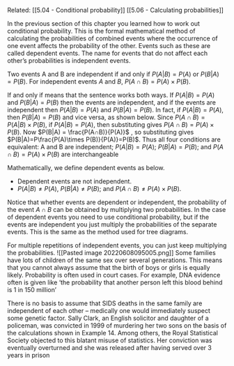 Related: [[5.04 - Conditional probability]] [[5.06 - Calculating probabilities]]

In the previous section of this chapter you learned how to work out conditional probability. This is the formal mathematical method of calculating the probabilities of combined events where the occurrence of one event affects the probability of the other. Events such as these are called dependent events. The name for events that do not affect each other’s probabilities is independent events.

Two events A and B are independent if and only if $P(A|B) = P(A)$ or $P(B|A) = P(B)$.
For independent events $A$ and $B$, $P(A ∩ B) = P(A) × P(B)$.

If and only if means that the sentence works both ways. If $P(A|B) = P(A)$ and $P(B|A) = P(B)$ then the events are independent, and if the events are independent then $P(A|B) = P(A)$ and $P(B|A) = P(B)$.
In fact, if $P(A|B) = P(A)$, then $P(B|A) = P(B)$ and vice versa, as shown below.
Since $P(A ∩ B) = P(A|B) × P(B)$, if $P(A|B) = P(A)$, then substituting gives $P(A ∩ B) = P(A) × P(B)$.
Now $P(B|A) = \frac{P(A∩B)}{P(A)}$ , so substituting gives $P(B|A)=P\frac{P(A)\times P(B)}{P(A)}=P(B)$.
Thus all four conditions are equivalent: A and B are independent; $P(A|B) = P(A)$; $P(B|A) = P(B)$; and $P(A∩B)=P(A)×P(B)$ are interchangeable

Mathematically, we define dependent events as below.
- Dependent events are not independent.
- $P(A|B) ≠ P(A)$, $P(B|A) ≠ P(B)$; and $P(A ∩ B) ≠ P(A) × P(B)$.

Notice that whether events are dependent or independent, the probability of the event $A ∩ B$ can be obtained by multiplying two probabilities. In the case of dependent events you need to use conditional probability, but if the events are independent you just multiply the probabilities of the separate events. This is the same as the method used for tree diagrams.

For multiple repetitions of independent events, you can just keep multiplying the probabilities.
![[Pasted image 20220608095005.png]]
Some families have lots of children of the same sex over several generations. This means that you cannot always assume that the birth of boys or girls is equally likely. Probability is often used in court cases. For example, DNA evidence often is given like ‘the probability that another person left this blood behind is 1 in 150 million’

There is no basis to assume that SIDS deaths in the same family are independent of each other – medically one would immediately suspect some genetic factor. Sally Clark, an English solicitor and daughter of a policeman, was convicted in 1999 of murdering her two sons on the basis of the calculations shown in Example 14. Among others, the Royal Statistical Society objected to this blatant misuse of statistics. Her conviction was eventually overturned and she was released after having served over 3 years in prison